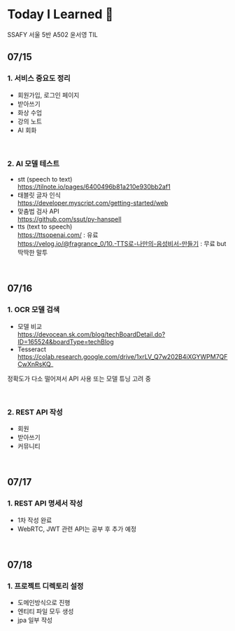 # Today I Learned 🌻
SSAFY 서울 5반 A502 윤서영 TIL

## 07/15
### 1. 서비스 중요도 정리 <br>
- 회원가입, 로그인 페이지 
- 받아쓰기
- 화상 수업
- 강의 노트
- AI 회화

<br>

### 2. AI 모델 테스트
- stt (speech to text) <br>
https://tilnote.io/pages/6400496b81a210e930bb2af1
- 태블릿 글자 인식 <br>
https://developer.myscript.com/getting-started/web
- 맞춤법 검사 API <br>
https://github.com/ssut/py-hanspell
- tts (text to speech) <br>
https://ttsopenai.com/ : 유료 <br>
https://velog.io/@fragrance_0/10.-TTS로-나만의-음성비서-만들기 : 무료 but 딱딱한 말투

<br>

## 07/16
### 1. OCR 모델 검색 <br>
- 모델 비교 <br>
https://devocean.sk.com/blog/techBoardDetail.do?ID=165524&boardType=techBlog
- Tesseract <br>
https://colab.research.google.com/drive/1xrLV_Q7w202B4iXGYWPM7QFCwXnRsKQ_

정확도가 다소 떨어져서 API 사용 또는 모델 튜닝 고려 중


<br>

### 2. REST API 작성 <br>
- 회원
- 받아쓰기
- 커뮤니티

<br>

## 07/17
### 1. REST API 명세서 작성 <br>
- 1차 작성 완료 <br>
- WebRTC, JWT 관련 API는 공부 후 추가 예정 <br>

<br>

## 07/18
### 1. 프로젝트 디렉토리 설정
- 도메인방식으로 진행 <br>
- 엔티티 파일 모두 생성 <br>
- jpa 일부 작성 <br>